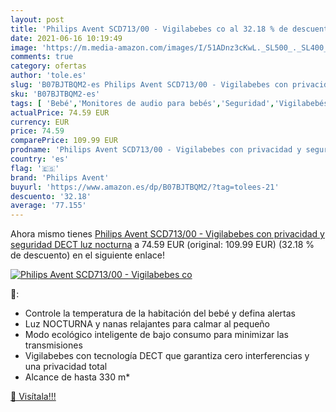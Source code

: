 ```yaml
---
layout: post
title: 'Philips Avent SCD713/00 - Vigilabebes co al 32.18 % de descuento'
date: 2021-06-16 10:19:49
image: 'https://m.media-amazon.com/images/I/51ADnz3cKwL._SL500_._SL400_.jpg'
comments: true
category: ofertas
author: 'tole.es'
slug: 'B07BJTBQM2-es Philips Avent SCD713/00 - Vigilabebes con privacidad y...'
sku: 'B07BJTBQM2-es'
tags: [ 'Bebé','Monitores de audio para bebés','Seguridad','Vigilabebés','avent','philips avent', ]
actualPrice: 74.59 EUR
currency: EUR
price: 74.59
comparePrice: 109.99 EUR
prodname: 'Philips Avent SCD713/00 - Vigilabebes con privacidad y seguridad DECT  luz nocturna'
country: 'es'
flag: '🇪🇸'
brand: 'Philips Avent'
buyurl: 'https://www.amazon.es/dp/B07BJTBQM2/?tag=tolees-21'
descuento: '32.18'
average: '77.155'
---
```


Ahora mismo tienes [Philips Avent SCD713/00 - Vigilabebes con privacidad y seguridad DECT  luz nocturna](https://www.amazon.es/dp/B07BJTBQM2/?tag=tolees-21) a 74.59 EUR (original: 109.99 EUR) (32.18 %  de descuento) en el siguiente enlace!

[![Philips Avent SCD713/00 - Vigilabebes co](https://m.media-amazon.com/images/I/51ADnz3cKwL._SL500_._SL400_.jpg)](https://www.amazon.es/dp/B07BJTBQM2/?tag=tolees-21)

🔎:

- Controle la temperatura de la habitación del bebé y defina alertas
- Luz NOCTURNA y nanas relajantes para calmar al pequeño
- Modo ecológico inteligente de bajo consumo para minimizar las transmisiones
- Vigilabebes con tecnología DECT que garantiza cero interferencias y una privacidad total
- Alcance de hasta 330 m*

[🛒 Visítala!!!](https://www.amazon.es/dp/B07BJTBQM2/?tag=tolees-21)
